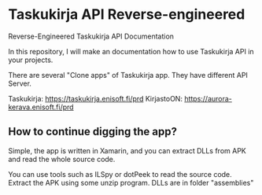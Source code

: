 # Taskukirja API Reverse-engineered
Reverse-Engineered Taskukirja API Documentation

In this repository, I will make an documentation how to use Taskukirja API in your projects.

There are several "Clone apps" of Taskukirja app. They have different API Server.

Taskukirja: https://taskukirja.enisoft.fi/prd
KirjastoON: https://aurora-kerava.enisoft.fi/prd


## How to continue digging the app?

Simple, the app is written in Xamarin, and you can extract DLLs from APK and read the whole source code.

You can use tools such as ILSpy or dotPeek to read the source code.
Extract the APK using some unzip program. DLLs are in folder "assemblies"
